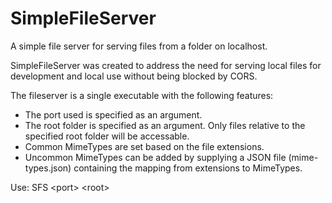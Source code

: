# SimpleFileServer
A simple file server for serving files from a folder on localhost.

SimpleFileServer was created to address the need for serving local files for development and local use without being blocked by CORS.

The fileserver is a single executable with the following features:
- The port used is specified as an argument.
- The root folder is specified as an argument. Only files relative to the specified root folder will be accessable.
- Common MimeTypes are set based on the file extensions.
- Uncommon MimeTypes can be added by supplying a JSON file (mime-types.json) containing the mapping from extensions to MimeTypes.

Use:
  SFS \<port\> \<root\>
